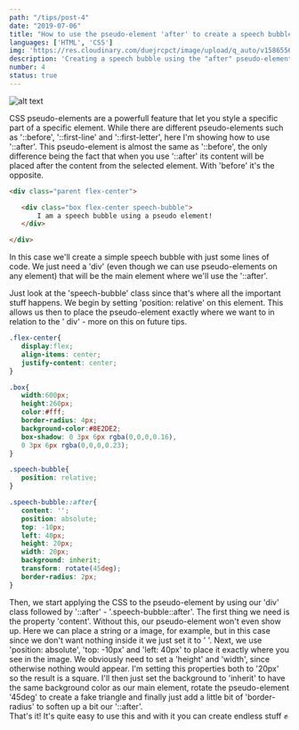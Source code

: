 ```yaml
---
path: "/tips/post-4"
date: "2019-07-06"
title: "How to use the pseudo-element 'after' to create a speech bubble"
languages: ['HTML', 'CSS']
img: 'https://res.cloudinary.com/duejrcpct/image/upload/q_auto/v1586556008/tips/1_uv8xrj.jpg'
description: 'Creating a speech bubble using the "after" pseudo-element with HTML and CSS'
number: 4
status: true
---
```


![alt text](https://res.cloudinary.com/duejrcpct/image/upload/q_auto/v1586556143/tips/2_bqmayz.jpg "Speech bubble")

CSS pseudo-elements are a powerfull feature that let you style a specific part of a specific element. While there are different pseudo-elements such as '::before', '::first-line' and '::first-letter', here I'm showing how to use '::after'. This pseudo-element is almost the same as '::before', the only difference being the fact that when you use '::after' its content will be placed after the content from the selected element. With 'before' it's the opposite.

 ```html
<div class="parent flex-center">

    <div class="box flex-center speech-bubble">
        I am a speech bubble using a pseudo element!
    </div>

</div>
 ```

In this case we'll create a simple speech bubble with just some lines of code. We just need a 'div' (even though we can use pseudo-elements on any element) that will be the main element where we'll use the '::after'.

Just look at the 'speech-bubble' class since that's where all the important stuff happens. We begin by setting 'position: relative' on this element. This allows us then to place the pseudo-element exactly where we want to in relation to the ' div' - more on this on future tips.


 ```css
.flex-center{
    display:flex;
    align-items: center;
    justify-content: center;
}

.box{
    width:600px;
    height:260px;
    color:#fff;
    border-radius: 4px;
    background-color:#8E2DE2;
    box-shadow: 0 3px 6px rgba(0,0,0,0.16),
    0 3px 6px rgba(0,0,0,0.23);
}

.speech-bubble{
    position: relative;
}

.speech-bubble::after{
    content: '';
    position: absolute;
    top: -10px;
    left: 40px;
    height: 20px;
    width: 20px;
    background: inherit;
    transform: rotate(45deg);
    border-radius: 2px;
}

 ```

Then, we start applying the CSS to the pseudo-element by using our 'div' class followed by '::after' - '.speech-bubble::after'. The first thing we need is the property 'content'. Without this, our pseudo-element won't even show up. Here we can place a string or a image, for example, but in this case since we don't want nothing inside it we just set it to ' '. Next, we use 'position: absolute', 'top: -10px' and 'left: 40px' to place it exactly where you see in the image. We obviously need to set a 'height' and 'width', since otherwise nothing would appear. I'm setting this properties both to '20px' so the result is a square. I'll then just set the background to 'inherit' to have the same background color as our main element, rotate the pseudo-element '45deg' to create a fake triangle and finally just add a little bit of 'border-radius' to soften up a bit our '::after'.  
That's it! It's quite easy to use this and with it you can create endless stuff ✊